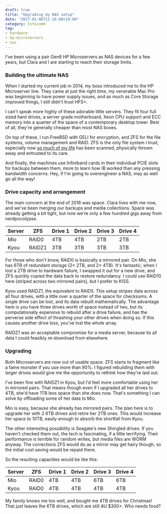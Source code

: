 ```yaml
---
draft: true
title: "Upgrading my NAS setup"
date: "2017-01-06T11:16:00+10:00"
category: Infocomm
tag:
- hardware
- hp-microservers
- nas
---
```

I've been using a pair Gen8 HP Microservers as NAS devices for a few years, but Clara and I are starting to reach their storage limits.

### Building the ultimate NAS

When I started my current job in 2014, my boss introduced me to the HP Microserver line. They came at just the right time, my venerable Mac Pro was beginning to have power supply issues, and as much as Core Storage improved things, I still didn't trust HFS+.

I can't speak more highly of these adorable little servers. They fit four full sized hard drives, a server grade motherboard, Xeon CPU support and ECC memory into a quarter of the space of a contemporary desktop tower. Best of all, they're generally cheaper than most NAS boxes.

On top of these, I run FreeBSD with GELI for encryption, and ZFS for the file systems, volume management and RAID. ZFS is the only file system I trust, especially now [so much of my life] has been scanned, physically thrown away and entrusted to its care.

And finally, the machines use Infiniband cards in their individual PCIE slots for backups between them, more to learn how IB worked than any pressing bandwidth concerns. Hey, if I'm going to overengineer a NAS, may as well go all the way!

### Drive capacity and arrangement

The main concern at the end of 2016 was space. Clara lives with me now, and we've been merging our backups and media collections. Space was already getting a bit tight, but now we're only a few hundred gigs away from nerdpocolypse.

<table>
<thead>
<tr>
<th>Server</th>
<th>ZFS</th>
<th>Drive 1</th>
<th>Drive 2</th>
<th>Drive 3</th>
<th>Drive 4</th>
</tr>
</thead>
<tbody>
<tr>
<td>Mio</td>
<td>RAID0</td>
<td>4TB</td>
<td>4TB</td>
<td>2TB</td>
<td>2TB</td>
</tr>
<tr>
<td>Kyou</td>
<td>RAIDZ1</td>
<td>3TB</td>
<td>3TB</td>
<td>3TB</td>
<td>3TB</td>
</tr>
</table>

For those who don't know, RAID0 is basically a mirrored pair. On Mio, she has 6TB of redundant storage (2× 2TB, and 2× 4TB). It's fantastic; when I lost a 2TB drive to hardware failure, I swapped it out for a new drive, and ZFS quickly copied the data back to restore redundancy. I could use RAID10 here (striped across two mirrored pairs), but I prefer to KISS.

Kyou used RAIDZ1, the equivalent to RAID5. This setup stripes data across all four drives, with a little over a quarter of the space for checksums. A single drive can be lost, and its data rebuilt mathematically. The advantage here is you have three drives worth of space instead of two, but its computationally expensive to rebuild after a drive failure, and has the perverse side effect of thrashing your other drives when doing so. If this causes another drive loss, you've lost the whole array.

RAIDZ1 was an acceptable compromise for a media server, because its all data I could feasibly re-download from elsewhere.


### Upgrading

Both Microservers are now out of usable space. ZFS starts to fragment like a fame monster if you use more than 90%. I figured rebuilding them with larger drives would give me the opportunity to rethink how they're laid out.

I've been fine with RAIDZ1 in Kyou, but I'd feel more comfortable using her in mirrored pairs. That means though even if I upgraded all her drives to 4TB, she'd have 1TB less space than she does now. That's something I can solve by offloading some of her data to Mio.

Mio is easy, because she already has mirrored pairs. The plan here is to upgrade her with 2 6TB drives and retire her 2TB ones. This would increase her space to 10TB, easily enough to absorb the shortfall from Kyou.

The other interesting possibility is Seagate's new Shingled drives. If you haven't checked them out, the tech is fascinating, if a little terrifying. Their performance is terrible for random writes, but media files are WORM anyway. The corrections ZFS would do as a mirror may get hairy though, so the initial cost saving would be repaid there.

So the resulting capacities would be like this:

<table>
<thead>
<tr>
<th>Server</th>
<th>ZFS</th>
<th>Drive 1</th>
<th>Drive 2</th>
<th>Drive 3</th>
<th>Drive 4</th>
</tr>
</thead>
<tbody>
<tr>
<td>Mio</td>
<td>RAID0</td>
<td>4TB</td>
<td>4TB</td>
<td>6TB</td>
<td>6TB</td>
</tr>
<tr>
<td>Kyou</td>
<td>RAID0</td>
<td>4TB</td>
<td>4TB</td>
<td>4TB</td>
<td>4TB</td>
</tr>
</table>

My family knows me too well, and bought me 4TB drives for Christmas! That just leaves the 6TB drives, which are still AU $300+. Who needs food?

[so much of my life]: https://rubenerd.com/goodbye-junk/

